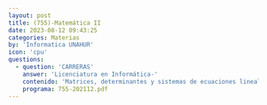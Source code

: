 ```yaml
---
layout: post
title: (755)-Matemática II
date: 2023-08-12 09:43:25
categories: Materias
by: 'Informatica UNAHUR'
icon: 'cpu'
questions:
  - question: 'CARRERAS'
    answer: 'Licenciatura en Informática-'
    contenido: 'Matrices, determinantes y sistemas de ecuaciones lineales. Estructuras algebraicas: monoides, semigrupos y grupos. Espacios vectoriales de dimensión finita. Aritmética entera y modular. Sistemas de coordenadas en el plano y el espacio. Definición de punto, recta y plano. Caracterización de curvas en el plano y el espacio. Secciones cónicas y Superficies cuádricas. Definiciones y pruebas estructurales. Álgebra lineal y geometría analítica.'
    programa: 755-202112.pdf
---
```


